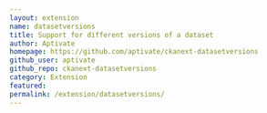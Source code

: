 ```yaml
---
layout: extension
name: datasetversions
title: Support for different versions of a dataset
author: Aptivate
homepage: https://github.com/aptivate/ckanext-datasetversions
github_user: aptivate
github_repo: ckanext-datasetversions
category: Extension
featured: 
permalink: /extension/datasetversions/
---
```



<Error getting README>
